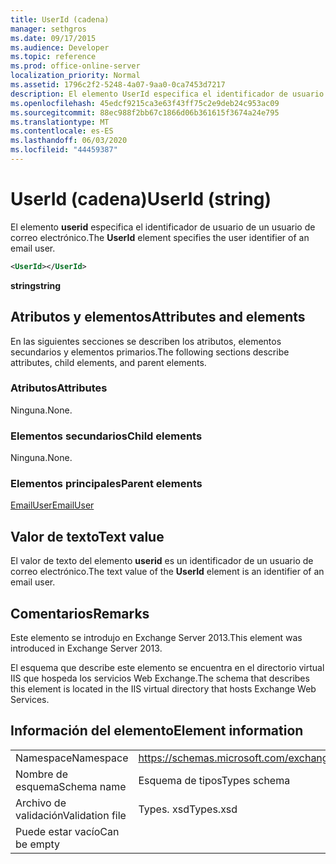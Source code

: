 ```yaml
---
title: UserId (cadena)
manager: sethgros
ms.date: 09/17/2015
ms.audience: Developer
ms.topic: reference
ms.prod: office-online-server
localization_priority: Normal
ms.assetid: 1796c2f2-5248-4a07-9aa0-0ca7453d7217
description: El elemento UserId especifica el identificador de usuario de un usuario de correo electrónico.
ms.openlocfilehash: 45edcf9215ca3e63f43ff75c2e9deb24c953ac09
ms.sourcegitcommit: 88ec988f2bb67c1866d06b361615f3674a24e795
ms.translationtype: MT
ms.contentlocale: es-ES
ms.lasthandoff: 06/03/2020
ms.locfileid: "44459387"
---
```

# <a name="userid-string"></a><span data-ttu-id="35257-103">UserId (cadena)</span><span class="sxs-lookup"><span data-stu-id="35257-103">UserId (string)</span></span>

<span data-ttu-id="35257-104">El elemento **userid** especifica el identificador de usuario de un usuario de correo electrónico.</span><span class="sxs-lookup"><span data-stu-id="35257-104">The **UserId** element specifies the user identifier of an email user.</span></span> 
  
```XML
<UserId></UserId>
```

 <span data-ttu-id="35257-105">**string**</span><span class="sxs-lookup"><span data-stu-id="35257-105">**string**</span></span>
## <a name="attributes-and-elements"></a><span data-ttu-id="35257-106">Atributos y elementos</span><span class="sxs-lookup"><span data-stu-id="35257-106">Attributes and elements</span></span>

<span data-ttu-id="35257-107">En las siguientes secciones se describen los atributos, elementos secundarios y elementos primarios.</span><span class="sxs-lookup"><span data-stu-id="35257-107">The following sections describe attributes, child elements, and parent elements.</span></span>
  
### <a name="attributes"></a><span data-ttu-id="35257-108">Atributos</span><span class="sxs-lookup"><span data-stu-id="35257-108">Attributes</span></span>

<span data-ttu-id="35257-109">Ninguna.</span><span class="sxs-lookup"><span data-stu-id="35257-109">None.</span></span>
  
### <a name="child-elements"></a><span data-ttu-id="35257-110">Elementos secundarios</span><span class="sxs-lookup"><span data-stu-id="35257-110">Child elements</span></span>

<span data-ttu-id="35257-111">Ninguna.</span><span class="sxs-lookup"><span data-stu-id="35257-111">None.</span></span>
  
### <a name="parent-elements"></a><span data-ttu-id="35257-112">Elementos principales</span><span class="sxs-lookup"><span data-stu-id="35257-112">Parent elements</span></span>

[<span data-ttu-id="35257-113">EmailUser</span><span class="sxs-lookup"><span data-stu-id="35257-113">EmailUser</span></span>](emailuser.md)
  
## <a name="text-value"></a><span data-ttu-id="35257-114">Valor de texto</span><span class="sxs-lookup"><span data-stu-id="35257-114">Text value</span></span>

<span data-ttu-id="35257-115">El valor de texto del elemento **userid** es un identificador de un usuario de correo electrónico.</span><span class="sxs-lookup"><span data-stu-id="35257-115">The text value of the **UserId** element is an identifier of an email user.</span></span> 
  
## <a name="remarks"></a><span data-ttu-id="35257-116">Comentarios</span><span class="sxs-lookup"><span data-stu-id="35257-116">Remarks</span></span>

<span data-ttu-id="35257-117">Este elemento se introdujo en Exchange Server 2013.</span><span class="sxs-lookup"><span data-stu-id="35257-117">This element was introduced in Exchange Server 2013.</span></span>
  
<span data-ttu-id="35257-118">El esquema que describe este elemento se encuentra en el directorio virtual IIS que hospeda los servicios Web Exchange.</span><span class="sxs-lookup"><span data-stu-id="35257-118">The schema that describes this element is located in the IIS virtual directory that hosts Exchange Web Services.</span></span>
  
## <a name="element-information"></a><span data-ttu-id="35257-119">Información del elemento</span><span class="sxs-lookup"><span data-stu-id="35257-119">Element information</span></span>

|||
|:-----|:-----|
|<span data-ttu-id="35257-120">Namespace</span><span class="sxs-lookup"><span data-stu-id="35257-120">Namespace</span></span>  <br/> |https://schemas.microsoft.com/exchange/services/2006/types  <br/> |
|<span data-ttu-id="35257-121">Nombre de esquema</span><span class="sxs-lookup"><span data-stu-id="35257-121">Schema name</span></span>  <br/> |<span data-ttu-id="35257-122">Esquema de tipos</span><span class="sxs-lookup"><span data-stu-id="35257-122">Types schema</span></span>  <br/> |
|<span data-ttu-id="35257-123">Archivo de validación</span><span class="sxs-lookup"><span data-stu-id="35257-123">Validation file</span></span>  <br/> |<span data-ttu-id="35257-124">Types. xsd</span><span class="sxs-lookup"><span data-stu-id="35257-124">Types.xsd</span></span>  <br/> |
|<span data-ttu-id="35257-125">Puede estar vacío</span><span class="sxs-lookup"><span data-stu-id="35257-125">Can be empty</span></span>  <br/> ||
   

